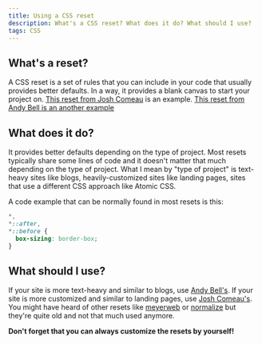 ```yaml
---
title: Using a CSS reset
description: What's a CSS reset? What does it do? What should I use?
tags: CSS
---
```


## What's a reset?

A CSS reset is a set of rules that you can include in your code that usually provides better defaults. In a way, it provides a blank canvas to start your project on. [This reset from Josh Comeau](https://www.joshwcomeau.com/css/custom-css-reset/#the-css-reset-1) is an example. [This reset from Andy Bell is an another example](https://piccalil.li/blog/a-more-modern-css-reset/)

## What does it do?

It provides better defaults depending on the type of project. Most resets typically share some lines of code and it doesn't matter that much depending on the type of project. What I mean by "type of project" is text-heavy sites like blogs, heavily-customized sites like landing pages, sites that use a different CSS approach like Atomic CSS.

A code example that can be normally found in most resets is this:

```css
*,
*::after,
*::before {
  box-sizing: border-box;
}
```

## What should I use?

If your site is more text-heavy and similar to blogs, use [Andy Bell's](https://piccalil.li/blog/a-more-modern-css-reset/). If your site is more customized and similar to landing pages, use [Josh Comeau's](https://www.joshwcomeau.com/css/custom-css-reset/#the-css-reset-1). You might have heard of other resets like [meyerweb](https://meyerweb.com/eric/tools/css/reset/) or [normalize](https://www.npmjs.com/package/normalize.css/v/3.0.3) but they're quite old and not that much used anymore. 

**Don't forget that you can always customize the resets by yourself!**

